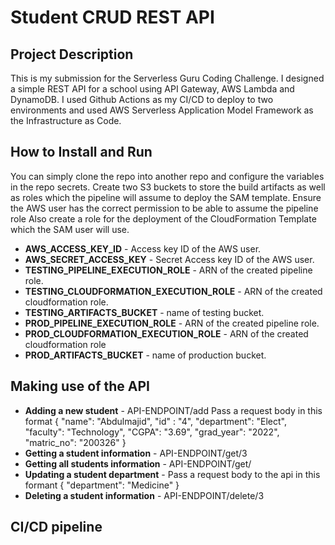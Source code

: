 # Student CRUD REST API
## Project Description
This is my submission for the Serverless Guru Coding Challenge. I designed a simple REST API for a school using API Gateway, AWS Lambda and DynamoDB. I used Github Actions as my CI/CD to deploy to two environments and used AWS Serverless Application Model Framework as the Infrastructure as Code.
## How to Install and Run
You can simply clone the repo into another repo and configure the variables in the repo secrets.
Create two S3 buckets to store the build artifacts as well as roles which the pipeline will assume to deploy the SAM template.
Ensure the AWS user has the correct permission to be able to assume the pipeline role
Also create a role for the deployment of the CloudFormation Template which the SAM user will use.

 * **AWS_ACCESS_KEY_ID** - Access key ID of the AWS user.
* **AWS_SECRET_ACCESS_KEY** - Secret Access key ID of the AWS user.
* **TESTING_PIPELINE_EXECUTION_ROLE** - ARN of the created pipeline role.
* **TESTING_CLOUDFORMATION_EXECUTION_ROLE**  - ARN of the created cloudformation role.
* **TESTING_ARTIFACTS_BUCKET** - name of testing bucket.
* **PROD_PIPELINE_EXECUTION_ROLE** - ARN of the created pipeline role.
* **PROD_CLOUDFORMATION_EXECUTION_ROLE** - ARN of the created cloudformation role
* **PROD_ARTIFACTS_BUCKET** - name of production bucket.


## Making use of the API
* **Adding a new student** - API-ENDPOINT/add
Pass a request body in this format
{
    "name": "Abdulmajid",
    "id" : "4",
    "department": "Elect",
    "faculty": "Technology",
    "CGPA": "3.69",
    "grad_year": "2022",
    "matric_no": "200326"
}
* **Getting a student information** - API-ENDPOINT/get/3
* **Getting all students information** - API-ENDPOINT/get/
* **Updating a student department** - Pass a request body to the api in this formant
{
    "department": "Medicine"
}
* **Deleting a student information** - API-ENDPOINT/delete/3
## CI/CD pipeline
